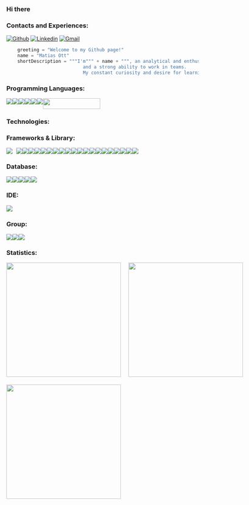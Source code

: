### Hi there 
### Contacts and Experiences:

[![Github](https://img.shields.io/badge/GitHub-100000?style=for-the-badge&logo=github&logoColor=white)](https://github.com/matiasott)
[![Linkedin](https://img.shields.io/badge/LinkedIn-0077B5?style=for-the-badge&logo=linkedin&logoColor=white)](https://www.linkedin.com/in/jorgematiasott/)
[![Gmail](https://img.shields.io/badge/Gmail-D14836?style=for-the-badge&logo=gmail&logoColor=white)](mailto:jorgematiasott@gmail.com)

```python
    greeting = "Welcome to my Github page!"
    name = "Matias Ott"
    shortDescription = """I'm""" + name + """, an analytical and enthusiastic individual with a methodical approach
                            and a strong ability to work in teams.
                            My constant curiosity and desire for learning drive me to keep growing."""
```
### Programming Languages:
<div style="display: flex;">
    <img src ="	https://img.shields.io/badge/JavaScript-323330?style=for-the-badge&logo=javascript&logoColor=F7DF1E">
    <img src ="https://img.shields.io/badge/Python-FFD43B?style=for-the-badge&logo=python&logoColor=blue">
    <img src ="https://img.shields.io/badge/HTML5-E34F26?style=for-the-badge&logo=html5&logoColor=white">
    <img src ="https://img.shields.io/badge/json-5E5C5C?style=for-the-badge&logo=json&logoColor=white">
    <img src ="https://img.shields.io/badge/CSS3-1572B6?style=for-the-badge&logo=css3&logoColor=white">
    <img src ="https://img.shields.io/badge/TypeScript-007ACC?style=for-the-badge&logo=typescript&logoColor=white">
    <img src="https://i.postimg.cc/sxjbQZY1/google-app.jpg" width="150" height="28">
</div>

    
### Technologies: 
### Frameworks & Library:
<div style="display: flex;">
    <img src="https://img.shields.io/badge/React-20232A?style=for-the-badge&logo=react&logoColor=61DAFB" style="margin-right: 10px;">
    <img src="https://img.shields.io/badge/Redux-593D88?style=for-the-badge&logo=redux&logoColor=white">
    <img src ="https://img.shields.io/badge/Node%20js-339933?style=for-the-badge&logo=nodedotjs&logoColor=white">
    <img src ="https://img.shields.io/badge/Jupyter-F37626.svg?&style=for-the-badge&logo=Jupyter&logoColor=white">
    <img src ="https://img.shields.io/badge/Django-092E20?style=for-the-badge&logo=django&logoColor=green">
    <img src ="https://img.shields.io/badge/axios-671ddf?&style=for-the-badge&logo=axios&logoColor=white">
    <img src ="https://img.shields.io/badge/Angular-DD0031?style=for-the-badge&logo=angular&logoColor=white">
    <img src ="https://img.shields.io/badge/Microsoft-666666?style=for-the-badge&logo=microsoft&logoColor=white">
    <img src ="https://img.shields.io/badge/Vite-B73BFE?style=for-the-badge&logo=vite&logoColor=FFD62E">
    <img src ="https://img.shields.io/badge/Vue%20js-35495E?style=for-the-badge&logo=vuedotjs&logoColor=4FC08D">
    <img src ="https://img.shields.io/badge/Xampp-F37623?style=for-the-badge&logo=xampp&logoColor=white">
    <img src ="https://img.shields.io/badge/Postman-FF6C37?style=for-the-badge&logo=Postman&logoColor=white">
    <img src ="https://img.shields.io/badge/Express%20js-000000?style=for-the-badge&logo=express&logoColor=white">
    <img src ="https://img.shields.io/badge/Bootstrap-563D7C?style=for-the-badge&logo=bootstrap&logoColor=white">
    <img src ="https://img.shields.io/badge/JWT-000000?style=for-the-badge&logo=JSON%20web%20tokens&logoColor=white">
    <img src ="https://img.shields.io/badge/React_Router-CA4245?style=for-the-badge&logo=react-router&logoColor=white">
    <img src ="https://img.shields.io/badge/firebase-ffca28?style=for-the-badge&logo=firebase&logoColor=black">
    <img src ="	https://img.shields.io/badge/GitHub%20Pages-222222?style=for-the-badge&logo=GitHub%20Pages&logoColor=white">
    <img src ="https://img.shields.io/badge/material%20design-757575?style=for-the-badge&logo=material%20design&logoColor=white">
    <img src ="https://img.shields.io/badge/Apache-D22128?style=for-the-badge&logo=Apache&logoColor=white">
    <img src ="https://img.shields.io/badge/Google_Cloud-4285F4?style=for-the-badge&logo=google-cloud&logoColor=white">
</div>

### Database:
<div style="display: flex;">
    <img src ="https://img.shields.io/badge/MongoDB-4EA94B?style=for-the-badge&logo=mongodb&logoColor=white">
    <img src ="https://img.shields.io/badge/MySQL-005C84?style=for-the-badge&logo=mysql&logoColor=white">
    <img src ="https://img.shields.io/badge/PostgreSQL-316192?style=for-the-badge&logo=postgresql&logoColor=white">
    <img src ="https://img.shields.io/badge/SQLite-07405E?style=for-the-badge&logo=sqlite&logoColor=white">
    <img src ="https://img.shields.io/badge/Oracle-F80000?style=for-the-badge&logo=Oracle&logoColor=white">
</div>

### IDE:
<div style="display: flex;">
    <img src ="https://img.shields.io/badge/VSCode-0078D4?style=for-the-badge&logo=visual%20studio%20code&logoColor=white">
</div>

### Group:
<div style="display: flex;">
    <img src ="https://img.shields.io/badge/Discord-5865F2?style=for-the-badge&logo=discord&logoColor=white">
    <img src ="https://img.shields.io/badge/Google%20Meet-00897B?style=for-the-badge&logo=google-meet&logoColor=white">
    <img src ="https://img.shields.io/badge/Zoom-2D8CFF?style=for-the-badge&logo=zoom&logoColor=white">
</div>

### Statistics:
<div style="display: grid; grid-template-columns: 1fr 1fr; gap: 20px;">
    <div style="grid-column: 1 / span 1; grid-row: 1 / span 1;">
        <img src="https://github-readme-streak-stats.herokuapp.com/?user=matiasott&theme=dark" width="300">
    </div>
    <div style="grid-column: 1 / span 1; grid-row: 2 / span 1;">
        <img src="https://github-readme-stats-git-masterrstaa-rickstaa.vercel.app/api?username=matiasott&theme=dark" width="300">
    </div>
    <div style="grid-column: 2 / span 1; grid-row: 1 / span 2;">
        <img src="https://github-readme-stats.vercel.app/api/top-langs/?username=matiasott&theme=dark" width="300">
    </div>
</div>






